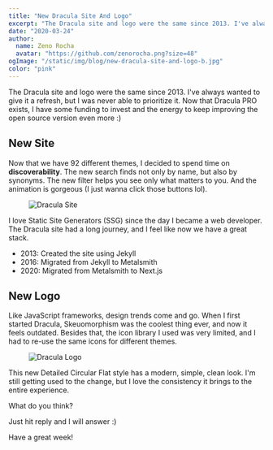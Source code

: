 ```yaml
---
title: "New Dracula Site And Logo"
excerpt: "The Dracula site and logo were the same since 2013. I've always wanted to give it a refresh, but I was never able to prioritize it."
date: "2020-03-24"
author:
  name: Zeno Rocha
  avatar: "https://github.com/zenorocha.png?size=48"
ogImage: "/static/img/blog/new-dracula-site-and-logo-b.jpg"
color: "pink"
---
```


The Dracula site and logo were the same since 2013. I've always wanted to give it a refresh, but I was never able to prioritize it. Now that Dracula PRO exists, I have some funding to invest and the energy to keep improving the open source version even more :)
 
## New Site

Now that we have 92 different themes, I decided to spend time on **discoverability**. The new search finds not only by name, but also by synonyms. The new filter helps you see only what matters to you. And the animation is gorgeous (I just wanna click those buttons lol).

<figure>
  <img src="/static/img/blog/new-dracula-site-and-logo-a.gif" alt="Dracula Site" />
</figure>

I love Static Site Generators (SSG) since the day I became a web developer. The Dracula site had a long journey, and I feel like now we have a great stack.

* 2013: Created the site using Jekyll
* 2016: Migrated from Jekyll to Metalsmith
* 2020: Migrated from Metalsmith to Next.js
 
## New Logo

Like JavaScript frameworks, design trends come and go. When I first started Dracula, Skeuomorphism was the coolest thing ever, and now it feels outdated. Besides that, the icon library I used was very limited, and I had to re-use the same icons for different themes.

<figure>
  <img src="/static/img/blog/new-dracula-site-and-logo-b.jpg" alt="Dracula Logo" />
</figure>

This new Detailed Circular Flat style has a modern, simple, clean look. I'm still getting used to the change, but I love the consistency it brings to the entire experience.
 
What do you think?

Just hit reply and I will answer :)

Have a great week!